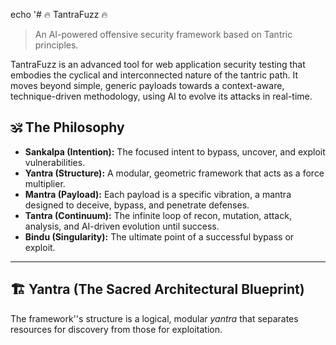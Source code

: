 echo '# 🔥 TantraFuzz 🔥

> An AI-powered offensive security framework based on Tantric principles.

TantraFuzz is an advanced tool for web application security testing that embodies the cyclical and interconnected nature of the tantric path. It moves beyond simple, generic payloads towards a context-aware, technique-driven methodology, using AI to evolve its attacks in real-time.

## 🕉️ The Philosophy

- **Sankalpa (Intention):** The focused intent to bypass, uncover, and exploit vulnerabilities.
- **Yantra (Structure):** A modular, geometric framework that acts as a force multiplier.
- **Mantra (Payload):** Each payload is a specific vibration, a mantra designed to deceive, bypass, and penetrate defenses.
- **Tantra (Continuum):** The infinite loop of recon, mutation, attack, analysis, and AI-driven evolution until success.
- **Bindu (Singularity):** The ultimate point of a successful bypass or exploit.

---

## 🏗️ Yantra (The Sacred Architectural Blueprint)

The framework''s structure is a logical, modular *yantra* that separates resources for discovery from those for exploitation.
